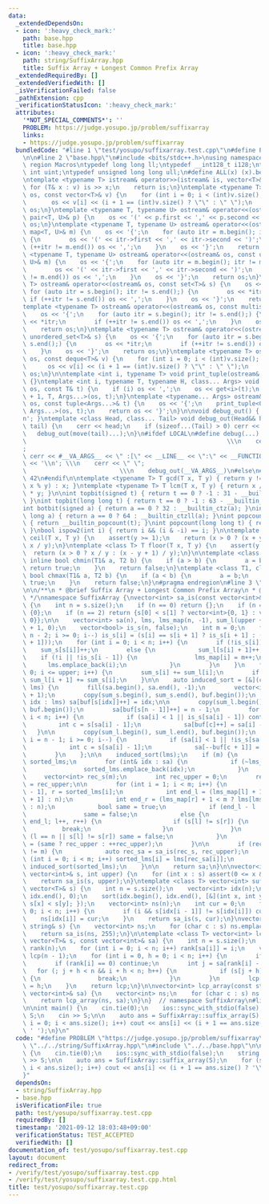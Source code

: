 ```yaml
---
data:
  _extendedDependsOn:
  - icon: ':heavy_check_mark:'
    path: base.hpp
    title: base.hpp
  - icon: ':heavy_check_mark:'
    path: string/SuffixArray.hpp
    title: Suffix Array + Longest Common Prefix Array
  _extendedRequiredBy: []
  _extendedVerifiedWith: []
  _isVerificationFailed: false
  _pathExtension: cpp
  _verificationStatusIcon: ':heavy_check_mark:'
  attributes:
    '*NOT_SPECIAL_COMMENTS*': ''
    PROBLEM: https://judge.yosupo.jp/problem/suffixarray
    links:
    - https://judge.yosupo.jp/problem/suffixarray
  bundledCode: "#line 1 \"test/yosupo/suffixarray.test.cpp\"\n#define PROBLEM \"https://judge.yosupo.jp/problem/suffixarray\"\
    \n\n#line 2 \"base.hpp\"\n#include <bits/stdc++.h>\nusing namespace std;\n#pragma\
    \ region Macros\ntypedef long long ll;\ntypedef __int128_t i128;\ntypedef unsigned\
    \ int uint;\ntypedef unsigned long long ull;\n#define ALL(x) (x).begin(), (x).end()\n\
    \ntemplate <typename T> istream& operator>>(istream& is, vector<T>& v) {\n   \
    \ for (T& x : v) is >> x;\n    return is;\n}\ntemplate <typename T> ostream& operator<<(ostream&\
    \ os, const vector<T>& v) {\n    for (int i = 0; i < (int)v.size(); i++) {\n \
    \       os << v[i] << (i + 1 == (int)v.size() ? \"\" : \" \");\n    }\n    return\
    \ os;\n}\ntemplate <typename T, typename U> ostream& operator<<(ostream& os, const\
    \ pair<T, U>& p) {\n    os << '(' << p.first << ',' << p.second << ')';\n    return\
    \ os;\n}\ntemplate <typename T, typename U> ostream& operator<<(ostream& os, const\
    \ map<T, U>& m) {\n    os << '{';\n    for (auto itr = m.begin(); itr != m.end();)\
    \ {\n        os << '(' << itr->first << ',' << itr->second << ')';\n        if\
    \ (++itr != m.end()) os << ',';\n    }\n    os << '}';\n    return os;\n}\ntemplate\
    \ <typename T, typename U> ostream& operator<<(ostream& os, const unordered_map<T,\
    \ U>& m) {\n    os << '{';\n    for (auto itr = m.begin(); itr != m.end();) {\n\
    \        os << '(' << itr->first << ',' << itr->second << ')';\n        if (++itr\
    \ != m.end()) os << ',';\n    }\n    os << '}';\n    return os;\n}\ntemplate <typename\
    \ T> ostream& operator<<(ostream& os, const set<T>& s) {\n    os << '{';\n   \
    \ for (auto itr = s.begin(); itr != s.end();) {\n        os << *itr;\n       \
    \ if (++itr != s.end()) os << ',';\n    }\n    os << '}';\n    return os;\n}\n\
    template <typename T> ostream& operator<<(ostream& os, const multiset<T>& s) {\n\
    \    os << '{';\n    for (auto itr = s.begin(); itr != s.end();) {\n        os\
    \ << *itr;\n        if (++itr != s.end()) os << ',';\n    }\n    os << '}';\n\
    \    return os;\n}\ntemplate <typename T> ostream& operator<<(ostream& os, const\
    \ unordered_set<T>& s) {\n    os << '{';\n    for (auto itr = s.begin(); itr !=\
    \ s.end();) {\n        os << *itr;\n        if (++itr != s.end()) os << ',';\n\
    \    }\n    os << '}';\n    return os;\n}\ntemplate <typename T> ostream& operator<<(ostream&\
    \ os, const deque<T>& v) {\n    for (int i = 0; i < (int)v.size(); i++) {\n  \
    \      os << v[i] << (i + 1 == (int)v.size() ? \"\" : \" \");\n    }\n    return\
    \ os;\n}\n\ntemplate <int i, typename T> void print_tuple(ostream&, const T&)\
    \ {}\ntemplate <int i, typename T, typename H, class... Args> void print_tuple(ostream&\
    \ os, const T& t) {\n    if (i) os << ',';\n    os << get<i>(t);\n    print_tuple<i\
    \ + 1, T, Args...>(os, t);\n}\ntemplate <typename... Args> ostream& operator<<(ostream&\
    \ os, const tuple<Args...>& t) {\n    os << '{';\n    print_tuple<0, tuple<Args...>,\
    \ Args...>(os, t);\n    return os << '}';\n}\n\nvoid debug_out() { cerr << '\\\
    n'; }\ntemplate <class Head, class... Tail> void debug_out(Head&& head, Tail&&...\
    \ tail) {\n    cerr << head;\n    if (sizeof...(Tail) > 0) cerr << \", \";\n \
    \   debug_out(move(tail)...);\n}\n#ifdef LOCAL\n#define debug(...)           \
    \                                                        \\\n    cerr << \" \"\
    ;                                                                     \\\n   \
    \ cerr << #__VA_ARGS__ << \" :[\" << __LINE__ << \":\" << __FUNCTION__ << \"]\"\
    \ << '\\n'; \\\n    cerr << \" \";                                           \
    \                          \\\n    debug_out(__VA_ARGS__)\n#else\n#define debug(...)\
    \ 42\n#endif\n\ntemplate <typename T> T gcd(T x, T y) { return y != 0 ? gcd(y,\
    \ x % y) : x; }\ntemplate <typename T> T lcm(T x, T y) { return x / gcd(x, y)\
    \ * y; }\n\nint topbit(signed t) { return t == 0 ? -1 : 31 - __builtin_clz(t);\
    \ }\nint topbit(long long t) { return t == 0 ? -1 : 63 - __builtin_clzll(t); }\n\
    int botbit(signed a) { return a == 0 ? 32 : __builtin_ctz(a); }\nint botbit(long\
    \ long a) { return a == 0 ? 64 : __builtin_ctzll(a); }\nint popcount(signed t)\
    \ { return __builtin_popcount(t); }\nint popcount(long long t) { return __builtin_popcountll(t);\
    \ }\nbool ispow2(int i) { return i && (i & -i) == i; }\n\ntemplate <class T> T\
    \ ceil(T x, T y) {\n    assert(y >= 1);\n    return (x > 0 ? (x + y - 1) / y :\
    \ x / y);\n}\ntemplate <class T> T floor(T x, T y) {\n    assert(y >= 1);\n  \
    \  return (x > 0 ? x / y : (x - y + 1) / y);\n}\n\ntemplate <class T1, class T2>\
    \ inline bool chmin(T1& a, T2 b) {\n    if (a > b) {\n        a = b;\n       \
    \ return true;\n    }\n    return false;\n}\ntemplate <class T1, class T2> inline\
    \ bool chmax(T1& a, T2 b) {\n    if (a < b) {\n        a = b;\n        return\
    \ true;\n    }\n    return false;\n}\n#pragma endregion\n#line 3 \"string/SuffixArray.hpp\"\
    \n\n/**\n * @brief Suffix Array + Longest Common Prefix Array\n * @docs docs/string/SuffixArray.md\n\
    \ */\nnamespace SuffixArray {\nvector<int> sa_is(const vector<int>& s, int upper)\
    \ {\n    int n = s.size();\n    if (n == 0) return {};\n    if (n == 1) return\
    \ {0};\n    if (n == 2) return {s[0] < s[1] ? vector<int>{0, 1} : vector<int>{1,\
    \ 0}};\n\n    vector<int> sa(n), lms, lms_map(n, -1), sum_l(upper + 1, 0), sum_s(upper\
    \ + 1, 0);\n    vector<bool> is_s(n, false);\n    int m = 0;\n    for (int i =\
    \ n - 2; i >= 0; i--) is_s[i] = (s[i] == s[i + 1] ? is_s[i + 1] : (s[i] < s[i\
    \ + 1]));\n    for (int i = 0; i < n; i++) {\n        if (!is_s[i])\n        \
    \    sum_s[s[i]]++;\n        else {\n            sum_l[s[i] + 1]++;\n        \
    \    if (!i || !is_s[i - 1]) {\n                lms_map[i] = m++;\n          \
    \      lms.emplace_back(i);\n            }\n        }\n    }\n    for (int i =\
    \ 0; i <= upper; i++) {\n        sum_s[i] += sum_l[i];\n        if (i < upper)\
    \ sum_l[i + 1] += sum_s[i];\n    }\n\n    auto induced_sort = [&](const vector<int>&\
    \ lms) {\n        fill(sa.begin(), sa.end(), -1);\n        vector<int> buf(upper\
    \ + 1);\n        copy(sum_s.begin(), sum_s.end(), buf.begin());\n        for (int\
    \ idx : lms) sa[buf[s[idx]]++] = idx;\n\n        copy(sum_l.begin(), sum_l.end(),\
    \ buf.begin());\n        sa[buf[s[n - 1]]++] = n - 1;\n        for (int i = 0;\
    \ i < n; i++) {\n            if (sa[i] < 1 || is_s[sa[i] - 1]) continue;\n   \
    \         int c = s[sa[i] - 1];\n            sa[buf[c]++] = sa[i] - 1;\n     \
    \   }\n\n        copy(sum_l.begin(), sum_l.end(), buf.begin());\n        for (int\
    \ i = n - 1; i >= 0; i--) {\n            if (sa[i] < 1 || !is_s[sa[i] - 1]) continue;\n\
    \            int c = s[sa[i] - 1];\n            sa[--buf[c + 1]] = sa[i] - 1;\n\
    \        }\n    };\n\n    induced_sort(lms);\n    if (m) {\n        vector<int>\
    \ sorted_lms;\n        for (int& idx : sa) {\n            if (~lms_map[idx]) {\n\
    \                sorted_lms.emplace_back(idx);\n            }\n        }\n   \
    \     vector<int> rec_s(m);\n        int rec_upper = 0;\n        rec_s[lms_map[sorted_lms[0]]]\
    \ = rec_upper;\n\n        for (int i = 1; i < m; i++) {\n            int l = sorted_lms[i\
    \ - 1], r = sorted_lms[i];\n            int end_l = (lms_map[l] + 1 < m ? lms[lms_map[l]\
    \ + 1] : n);\n            int end_r = (lms_map[r] + 1 < m ? lms[lms_map[r] + 1]\
    \ : n);\n            bool same = true;\n            if (end_l - l != end_r - r)\n\
    \                same = false;\n            else {\n                for (; l <\
    \ end_l; l++, r++) {\n                    if (s[l] != s[r]) {\n              \
    \          break;\n                    }\n                }\n                if\
    \ (l == n || s[l] != s[r]) same = false;\n            }\n            rec_s[lms_map[sorted_lms[i]]]\
    \ = (same ? rec_upper : ++rec_upper);\n        }\n\n        if (rec_upper + 1\
    \ != m) {\n            auto rec_sa = sa_is(rec_s, rec_upper);\n            for\
    \ (int i = 0; i < m; i++) sorted_lms[i] = lms[rec_sa[i]];\n        }\n       \
    \ induced_sort(sorted_lms);\n    }\n\n    return sa;\n}\n\nvector<int> suffix_array(const\
    \ vector<int>& s, int upper) {\n    for (int x : s) assert(0 <= x && x <= upper);\n\
    \    return sa_is(s, upper);\n}\ntemplate <class T> vector<int> suffix_array(const\
    \ vector<T>& s) {\n    int n = s.size();\n    vector<int> idx(n);\n    iota(idx.begin(),\
    \ idx.end(), 0);\n    sort(idx.begin(), idx.end(), [&](int x, int y) { return\
    \ s[x] < s[y]; });\n    vector<int> ns(n);\n    int cur = 0;\n    for (int i =\
    \ 0; i < n; i++) {\n        if (i && s[idx[i - 1]] != s[idx[i]]) cur++;\n    \
    \    ns[idx[i]] = cur;\n    }\n    return sa_is(s, cur);\n}\nvector<int> suffix_array(const\
    \ string& s) {\n    vector<int> ns;\n    for (char c : s) ns.emplace_back(c);\n\
    \    return sa_is(ns, 255);\n}\n\ntemplate <class T> vector<int> lcp_array(const\
    \ vector<T>& s, const vector<int>& sa) {\n    int n = s.size();\n    vector<int>\
    \ rank(n);\n    for (int i = 0; i < n; i++) rank[sa[i]] = i;\n    vector<int>\
    \ lcp(n - 1);\n    for (int i = 0, h = 0; i < n; i++) {\n        if (h > 0) h--;\n\
    \        if (rank[i] == 0) continue;\n        int j = sa[rank[i] - 1];\n     \
    \   for (; j + h < n && i + h < n; h++) {\n            if (s[j + h] != s[i + h])\
    \ {\n                break;\n            }\n        }\n        lcp[rank[i] - 1]\
    \ = h;\n    }\n    return lcp;\n}\n\nvector<int> lcp_array(const string& s, const\
    \ vector<int>& sa) {\n    vector<int> ns;\n    for (char c : s) ns.emplace_back(c);\n\
    \    return lcp_array(ns, sa);\n}\n}  // namespace SuffixArray\n#line 5 \"test/yosupo/suffixarray.test.cpp\"\
    \n\nint main() {\n    cin.tie(0);\n    ios::sync_with_stdio(false);\n    string\
    \ S;\n    cin >> S;\n\n    auto ans = SuffixArray::suffix_array(S);\n    for (size_t\
    \ i = 0; i < ans.size(); i++) cout << ans[i] << (i + 1 == ans.size() ? '\\n' :\
    \ ' ');\n}\n"
  code: "#define PROBLEM \"https://judge.yosupo.jp/problem/suffixarray\"\n\n#include\
    \ \"../../string/SuffixArray.hpp\"\n#include \"../../base.hpp\"\n\nint main()\
    \ {\n    cin.tie(0);\n    ios::sync_with_stdio(false);\n    string S;\n    cin\
    \ >> S;\n\n    auto ans = SuffixArray::suffix_array(S);\n    for (size_t i = 0;\
    \ i < ans.size(); i++) cout << ans[i] << (i + 1 == ans.size() ? '\\n' : ' ');\n\
    }"
  dependsOn:
  - string/SuffixArray.hpp
  - base.hpp
  isVerificationFile: true
  path: test/yosupo/suffixarray.test.cpp
  requiredBy: []
  timestamp: '2021-09-12 18:03:48+09:00'
  verificationStatus: TEST_ACCEPTED
  verifiedWith: []
documentation_of: test/yosupo/suffixarray.test.cpp
layout: document
redirect_from:
- /verify/test/yosupo/suffixarray.test.cpp
- /verify/test/yosupo/suffixarray.test.cpp.html
title: test/yosupo/suffixarray.test.cpp
---
```

